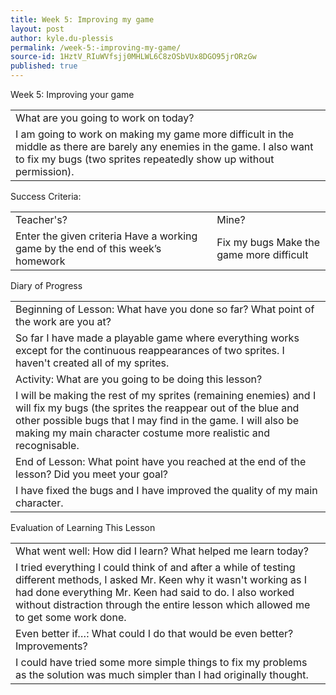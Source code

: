 ```yaml
---
title: Week 5: Improving my game
layout: post
author: kyle.du-plessis
permalink: /week-5:-improving-my-game/
source-id: 1HztV_RIuWVfsjj0MHLWL6C8zOSbVUx8DGO95jrORzGw
published: true
---
```

Week 5: Improving your game

<table>
  <tr>
    <td>What are you going to work on today?</td>
  </tr>
  <tr>
    <td>I am going to work on making my game more difficult in the middle as there are barely any enemies in the game. I also want to fix my bugs (two sprites repeatedly show up without permission).</td>
  </tr>
</table>


Success Criteria:

<table>
  <tr>
    <td>Teacher's?</td>
    <td>Mine?</td>
  </tr>
  <tr>
    <td>Enter the given criteria
Have a working game by the end of this week’s homework
</td>
    <td>Fix my bugs
Make the game more difficult</td>
  </tr>
</table>


Diary of Progress

<table>
  <tr>
    <td>Beginning of Lesson: What have you done so far? What point of the work are you at?</td>
  </tr>
  <tr>
    <td>So far I have made a playable game where everything works except for the continuous reappearances of two sprites. I haven't created all of my sprites.</td>
  </tr>
  <tr>
    <td>Activity:  What are you going to be doing this lesson?</td>
  </tr>
  <tr>
    <td>I will be making the rest of my sprites (remaining enemies) and I will fix my bugs (the sprites the reappear out of the blue and other possible bugs that I may find in the game. I will also be making my main character costume more realistic and recognisable.</td>
  </tr>
  <tr>
    <td>End of Lesson: What point have you reached at the end of the lesson? Did you meet your goal?</td>
  </tr>
  <tr>
    <td>I have fixed the bugs and I have improved the quality of my main character.</td>
  </tr>
</table>


Evaluation of Learning This Lesson

<table>
  <tr>
    <td>What went well: How did I learn? What helped me learn today?</td>
  </tr>
  <tr>
    <td>I tried everything I could think of and after a while of testing different methods, I asked Mr. Keen why it wasn't working as I had done everything Mr. Keen had said to do. I also worked without distraction through the entire lesson which allowed me to get some work done.</td>
  </tr>
  <tr>
    <td>Even better if…: What could I do that would be even better? Improvements?</td>
  </tr>
  <tr>
    <td>I could have tried some more simple things to fix my problems as the solution was much simpler than I had originally thought.</td>
  </tr>
</table>


